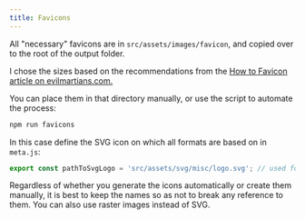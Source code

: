 ```yaml
---
title: Favicons
---
```


All "necessary" favicons are in `src/assets/images/favicon`, and copied over to the root of the output folder.

I chose the sizes based on the recommendations from the [How to Favicon article on evilmartians.com.](https://evilmartians.com/chronicles/how-to-favicon-in-2021-six-files-that-fit-most-needs)

You can place them in that directory manually, or use the script to automate the process:

```bash
npm run favicons
```

In this case define the SVG icon on which all formats are based on in `meta.js`:

```js
export const pathToSvgLogo = 'src/assets/svg/misc/logo.svg'; // used for favicon generation
```

Regardless of whether you generate the icons automatically or create them manually, it is best to keep the names so as not to break any reference to them. You can also use raster images instead of SVG.
